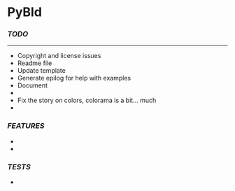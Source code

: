 # PyBld

### *TODO*
---
* Copyright and license issues
* Readme file
* Update template
* Generate epilog for help with examples
* Document
* 
* Fix the story on colors, colorama is a bit... much
* 

### *FEATURES*
* 
* 
  
### *TESTS*
* 